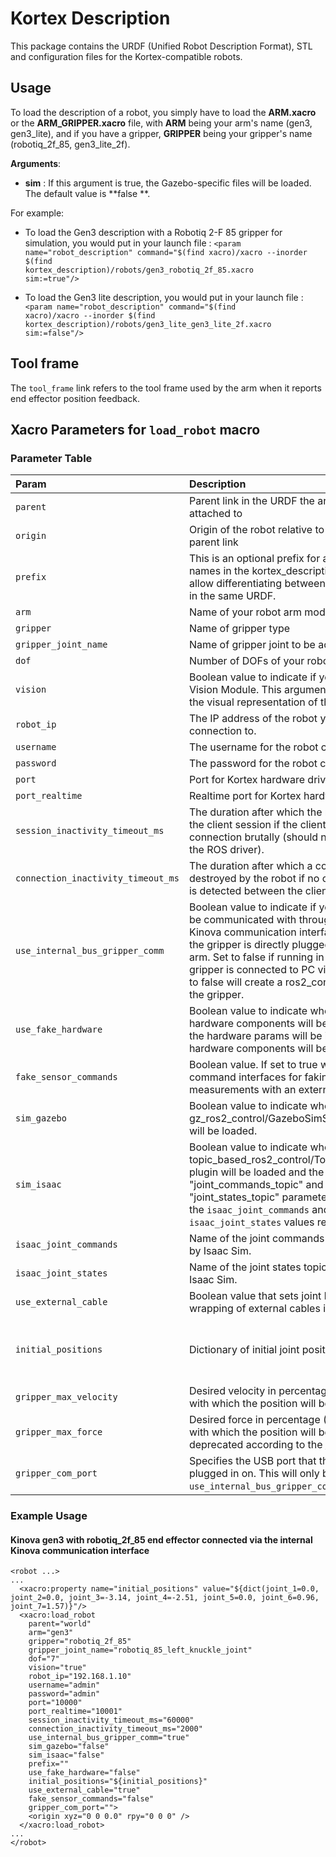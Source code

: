 <!--
* KINOVA (R) KORTEX (TM)
*
* Copyright (c) 2018 Kinova inc. All rights reserved.
*
* This software may be modified and distributed
* under the terms of the BSD 3-Clause license.
*
* Refer to the LICENSE file for details.
*
* -->

# Kortex Description
This package contains the URDF (Unified Robot Description Format), STL and configuration files for the Kortex-compatible robots.

## Usage

To load the description of a robot, you simply have to load the **ARM.xacro** or the **ARM_GRIPPER.xacro** file, with **ARM** being your arm's name (gen3, gen3_lite), and if you have a gripper, **GRIPPER** being your gripper's name (robotiq_2f_85, gen3_lite_2f).

**Arguments**:
- **sim** : If this argument is true, the Gazebo-specific files will be loaded. The default value is **false **.

For example:

- To load the Gen3 description with a Robotiq 2-F 85 gripper for simulation, you would put in your launch file :
<code><param name="robot_description" command="$(find xacro)/xacro --inorder $(find kortex_description)/robots/gen3_robotiq_2f_85.xacro sim:=true"\/></code>

- To load the Gen3 lite description, you would put in your launch file :
<code><param name="robot_description" command="$(find xacro)/xacro --inorder $(find kortex_description)/robots/gen3_lite_gen3_lite_2f.xacro sim:=false"\/></code>

## Tool frame

The `tool_frame` link refers to the tool frame used by the arm when it reports end effector position feedback.

## Xacro Parameters for `load_robot` macro

### Parameter Table
Param | Description | Default |
:---- | :---------- | :------ |
`parent` | Parent link in the URDF the arm should be attached to | - |
`origin` | Origin of the robot relative to the specified parent link | - |
`prefix` | This is an optional prefix for all joint and link names in the kortex_description. It is used to allow differentiating between different arms in the same URDF. | - |
`arm` | Name of your robot arm model. | - |
`gripper` | Name of gripper type | - |
`gripper_joint_name` | Name of gripper joint to be actuated | - |
`dof` | Number of DOFs of your robot. | - |
`vision` | Boolean value to indicate if your arm has a Vision Module. This argument only affects the visual representation of the arm in RViz. | - |
`robot_ip` | The IP address of the robot you're connection to. | - |
`username` | The username for the robot connection. | - |
`password` | The password for the robot connection. | - |
`port` | Port for Kortex hardware driver | - |
`port_realtime` | Realtime port for Kortex hardware driver | - |
`session_inactivity_timeout_ms` | The duration after which the robot will clean the client session if the client hangs up the connection brutally (should not happen with the ROS driver). | - |
`connection_inactivity_timeout_ms` | The duration after which a connection is destroyed by the robot if no communication is detected between the client and the robot. | - |
`use_internal_bus_gripper_comm` | Boolean value to indicate if your gripper will be communicated with through the internal Kinova communication interface. Set to true if the gripper is directly plugged into the kinova arm. Set to false if running in simulation or if gripper is connected to PC via USB. Setting to false will create a ros2_control instance for the gripper. | false |
`use_fake_hardware` | Boolean value to indicate whether or not the hardware components will be mocked. If true the hardware params will be ignored and the hardware components will be mocked. | false |
`fake_sensor_commands` | Boolean value. If set to true will create fake command interfaces for faking sensor measurements with an external command. | false |
`sim_gazebo` | Boolean value to indicate whether or not the gz_ros2_control/GazeboSimSystem plugin will be loaded. | false |
`sim_isaac` | Boolean value to indicate whether or not the topic_based_ros2_control/TopicBasedSystem plugin will be loaded and the "joint_commands_topic" and "joint_states_topic" parameters will be set to the `isaac_joint_commands` and `isaac_joint_states` values respectively. | false |
`isaac_joint_commands` | Name of the joint commands topic to be used by Isaac Sim. | /isaac_joint_commands |
`isaac_joint_states` | Name of the joint states topic to be used by Isaac Sim. | /isaac_joint_states |
`use_external_cable` | Boolean value that sets joint limits to avoid wrapping of external cables if true. | false |
`initial_positions` | Dictionary of initial joint positions. | {joint_1: 0.0, joint_2: 0.0, joint_3: 0.0, joint_4: 0.0, joint_5: 0.0, joint_6: 0.0, joint_7: 0.0} |
`gripper_max_velocity` | Desired velocity in percentage (0.0-100.0%) with which the position will be set. | 100.0 |
`gripper_max_force` | Desired force in percentage (0.0-100.0%) with which the position will be set. NOTE: deprecated according to the [Kortex repo](https://github.com/Kinovarobotics/kortex/blob/master/api_cpp/doc/markdown/messages/GripperCyclic/MotorCommand.md). | 100.0 |
`gripper_com_port` | Specifies the USB port that the gripper is plugged in on. This will only be used if `use_internal_bus_gripper_comm` is false. | /dev/ttyUSB0 |

### Example Usage
#### Kinova gen3 with robotiq_2f_85 end effector connected via the internal Kinova communication interface
```
<robot ...>
...
  <xacro:property name="initial_positions" value="${dict(joint_1=0.0, joint_2=0.0, joint_3=-3.14, joint_4=-2.51, joint_5=0.0, joint_6=0.96, joint_7=1.57)}"/>
  <xacro:load_robot
    parent="world"
    arm="gen3"
    gripper="robotiq_2f_85"
    gripper_joint_name="robotiq_85_left_knuckle_joint"
    dof="7"
    vision="true"
    robot_ip="192.168.1.10"
    username="admin"
    password="admin"
    port="10000"
    port_realtime="10001"
    session_inactivity_timeout_ms="60000"
    connection_inactivity_timeout_ms="2000"
    use_internal_bus_gripper_comm="true"
    sim_gazebo="false"
    sim_isaac="false"
    prefix=""
    use_fake_hardware="false"
    initial_positions="${initial_positions}"
    use_external_cable="true"
    fake_sensor_commands="false"
    gripper_com_port="">
    <origin xyz="0 0 0.0" rpy="0 0 0" />
  </xacro:load_robot>
...
</robot>
```
